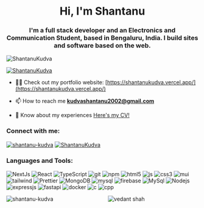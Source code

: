 <h1 align="center">Hi, I'm Shantanu</h1>
<h3 align="center">I'm a full stack developer and an Electronics and Communication Student, based in Bengaluru, India. I build sites and software based on the web.</h3>

<p align="left"> <img src="https://komarev.com/ghpvc/?username=ShantanuKudva&label=Profile%20views&color=brightgreen&style=plastic" alt="ShantanuKudva" /> </p>

<p align="left"> <a href="https://github.com/ryo-ma/github-profile-trophy?theme=darkhub"><img src="https://github-profile-trophy.vercel.app/?username=ShantanuKudva&theme=darkhub" alt="ShantanuKudva" /></a> </p>

- 👨‍💻 Check out my portfolio website: [https://shantanukudva.vercel.app/](https://shantanukudva.vercel.app/)

- 📫 How to reach me **kudvashantanu2002@gmail.com**

- 📄 Know about my experiences [Here's my CV!](https://drive.google.com/file/d/1c_XO3ZkcBGshAFscKW0dGtlAjZO-t5fS/view?usp=drive_link)

<h3 align="left">Connect with me:</h3>
<p align="left">
<a href="https://linkedin.com/in/shantanu-kudva" target="blank"><img align="center" src="https://img.shields.io/badge/LinkedIn-0077B5?style=flat-square&logo=linkedin&logoColor=white" alt="shantanu-kudva" /></a>
<a href="https://leetcode.com/ShantanuKudva" target="blank"><img align="center" src="https://img.shields.io/badge/-LeetCode-FFA116?style=flat-square&logo=LeetCode&logoColor=black" alt="ShantanuKudva"  /></a>
</p>

<h3 align="left">Languages and Tools:</h3>
<p>
  <img alt="NextJs" src="https://img.shields.io/badge/next.js-000000?style=flat-square&logo=nextdotjs&logoColor=white" />
  <img alt="React" src="https://img.shields.io/badge/-React-45b8d8?style=flat-square&logo=react&logoColor=white" />
  <img alt="TypeScript" src="https://img.shields.io/badge/-TypeScript-007ACC?style=flat-square&logo=typescript&logoColor=white" />
  <img alt="git" src="https://img.shields.io/badge/-Git-F05032?style=flat-square&logo=git&logoColor=white" />
  <img alt="npm" src="https://img.shields.io/badge/-NPM-CB3837?style=flat-square&logo=npm&logoColor=white" />
  <img alt="html5" src="https://img.shields.io/badge/-HTML5-E34F26?style=flat-square&logo=html5&logoColor=white" />
  <img alt="js" src="https://shields.io/badge/JavaScript-F7DF1E?logo=JavaScript&logoColor=000&style=flat-square" />
  <img alt="css3" src="https://img.shields.io/badge/CSS3-1572B6?style=flat-square&logo=css3&logoColor=white" />
  <img alt="mui" src="https://img.shields.io/badge/Material--UI-0081CB?style=flat-square&logo=material-ui&logoColor=white" />
  <img alt="tailwind" src="https://img.shields.io/badge/tailwindcss-0F172A?&logo=tailwindcss" />
  <img alt="Prettier" src="https://img.shields.io/badge/-Prettier-F7B93E?style=flat-square&logo=prettier&logoColor=white" />
  <img alt="MongoDB" src="https://img.shields.io/badge/-MongoDB-13aa52?style=flat-square&logo=mongodb&logoColor=white" />
  <img alt="mysql" src="https://img.shields.io/badge/MySQL-00000F?style=flat-square&logo=mysql&logoColor=white" />
  <img alt="firebase" src="https://img.shields.io/badge/firebase-ffca28?style=flat-square&logo=firebase&logoColor=black" />
  <img alt="MySql" src="https://img.shields.io/badge/Microsoft%20SQL%20Server-CC2927?logo=mysql&logoColor=fff&style=flat-square" />
  <img alt="Nodejs" src="https://img.shields.io/badge/-Nodejs-43853d?style=flat-square&logo=Node.js&logoColor=white" />
  <img alt="expressjs" src="https://img.shields.io/badge/Express.js-404D59?style=flat-square" />
  <img alt="fastapi" src="https://shields.io/badge/FastAPI-lightgrey?logo=fastapi&style=plastic&logoColor=black&labelColor=lightgreen" />
  <img alt="docker" src="https://shields.io/badge/MySQL-lightgrey?logo=docker&style=plastic&logoColor=white&labelColor=blue" />
  <img alt="c" src="https://img.shields.io/badge/C-00599C?style=flat-square&logo=c&logoColor=white" />
  <img alt="cpp" src="https://img.shields.io/badge/C%2B%2B-00599C?style=flat-square&logo=c%2B%2B&logoColor=white" />
   
</p>

<p><img align="left" src="https://github-readme-stats.vercel.app/api/top-langs?username=shantanu-kuva&show_icons=true&locale=en&layout=compact&theme=gotham" alt="shantanu-kudva" /></p>
<p align="center"> <img src="https://github-readme-stats.vercel.app/api?username=ShantanuKudva&show_icons=true&theme=gotham&layout=compact" alt="vedant shah" />
